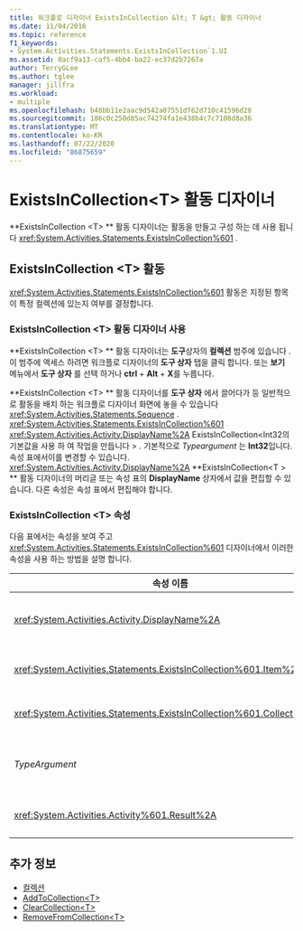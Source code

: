 ```yaml
---
title: 워크플로 디자이너 ExistsInCollection &lt; T &gt; 활동 디자이너
ms.date: 11/04/2016
ms.topic: reference
f1_keywords:
- System.Activities.Statements.ExistsInCollection`1.UI
ms.assetid: 0acf9a13-caf5-4bb4-ba22-ec37d2b7267a
author: TerryGLee
ms.author: tglee
manager: jillfra
ms.workload:
- multiple
ms.openlocfilehash: b48bb11e2aac9d542a07551df62d710c41596d28
ms.sourcegitcommit: 186c0c250d85ac74274fa1e438b4c7c7108d8a36
ms.translationtype: MT
ms.contentlocale: ko-KR
ms.lasthandoff: 07/22/2020
ms.locfileid: "86875659"
---
```

# <a name="existsincollectiont-activity-designer"></a>ExistsInCollection\<T> 활동 디자이너

**ExistsInCollection \<T> ** 활동 디자이너는 활동을 만들고 구성 하는 데 사용 됩니다 <xref:System.Activities.Statements.ExistsInCollection%601> .

## <a name="the-existsincollectiont-activity"></a>ExistsInCollection \<T> 활동

<xref:System.Activities.Statements.ExistsInCollection%601> 활동은 지정된 항목이 특정 컬렉션에 있는지 여부를 결정합니다.

### <a name="using-the-existsincollectiont-activity-designer"></a>ExistsInCollection \<T> 활동 디자이너 사용

**ExistsInCollection \<T> ** 활동 디자이너는 **도구**상자의 **컬렉션** 범주에 있습니다 .이 범주에 액세스 하려면 워크플로 디자이너의 **도구 상자** 탭을 클릭 합니다. 또는 **보기** 메뉴에서 **도구 상자** 를 선택 하거나 **ctrl** + **Alt** + **X**를 누릅니다.

**ExistsInCollection \<T> ** 활동 디자이너를 **도구 상자** 에서 끌어다가 등 일반적으로 활동을 배치 하는 워크플로 디자이너 화면에 놓을 수 있습니다 <xref:System.Activities.Statements.Sequence> . <xref:System.Activities.Statements.ExistsInCollection%601> <xref:System.Activities.Activity.DisplayName%2A> ExistsInCollection<Int32의 기본값을 사용 하 여 작업을 만듭니다 \> . 기본적으로 *Typeargument* 는 **Int32**입니다. 속성 표에서이를 변경할 수 있습니다.  <xref:System.Activities.Activity.DisplayName%2A> **ExistsInCollection<T \> ** 활동 디자이너의 머리글 또는 속성 표의 **DisplayName** 상자에서 값을 편집할 수 있습니다. 다른 속성은 속성 표에서 편집해야 합니다.

### <a name="the-existsincollectiont-properties"></a>ExistsInCollection \<T> 속성

다음 표에서는 속성을 보여 주고 <xref:System.Activities.Statements.ExistsInCollection%601> 디자이너에서 이러한 속성을 사용 하는 방법을 설명 합니다.

|속성 이름|필수|사용량|
|-|--------------|-|
|<xref:System.Activities.Activity.DisplayName%2A>|거짓|<xref:System.Activities.Statements.ExistsInCollection%601> 활동의 이름입니다. 기본값은 ExistsInCollection<Int32 \> 입니다. <xref:System.Activities.Activity.DisplayName%2A> 값은 꼭 필요하지 않더라도 사용하는 것이 좋습니다.|
|<xref:System.Activities.Statements.ExistsInCollection%601.Item%2A>|True|컬렉션에서 찾을 항목 \<T> 입니다. 이 항목은 유형 *T*이며 *typeargument*유형입니다. 이 항목을 지정하려면 속성 표에 Visual Basic 식을 입력합니다.|
|<xref:System.Activities.Statements.ExistsInCollection%601.Collection%2A>|True|항목이 있는지 확인할 컬렉션입니다. 이 컬렉션은 **ICollection<TypeArgument 유형입니다 \> .** 컬렉션을 지정하려면 속성 표에 Visual Basic 식을 입력합니다.|
|*TypeArgument*|True|<xref:System.Collections.Generic.ICollection%601>에 포함된 항목의 형식 T입니다. 기본적으로이 형식 *인수* 형식은 **Int32**로 설정 됩니다. 형식을 변경 하려면 속성 표의 콤보 상자에서 *Typeargument* 의 값을 변경 합니다.|
|<xref:System.Activities.Activity%601.Result%2A>|거짓|지정된 항목이 컬렉션에 있는지 여부를 나타내는 값입니다. 결과에 바인딩할 변수를 지정하려면 속성 표에 Visual Basic 식을 입력합니다.|

## <a name="see-also"></a>추가 정보

- [컬렉션](../workflow-designer/collection-activity-designers.md)
- [AddToCollection\<T>](../workflow-designer/addtocollection-t-activity-designer.md)
- [ClearCollection\<T>](../workflow-designer/clearcollection-t-activity-designer.md)
- [RemoveFromCollection\<T>](../workflow-designer/removefromcollection-t-activity-designer.md)